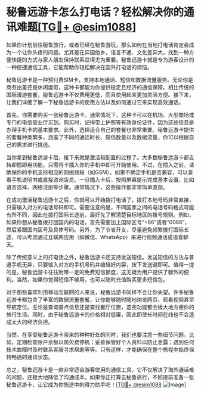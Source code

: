 # 秘鲁远游卡怎么打电话？轻松解决你的通讯难题[[TG💪+ @esim1088](https://t.me/s/esim1088)]

如果你计划前往秘鲁旅行，或者已经在秘鲁游玩，那么如何在当地打电话肯定会成为一个让你头疼的问题。尤其是在异国他乡，语言不通、文化差异大，找到一种方便快捷的方式与家人朋友保持联系显得尤为重要。秘鲁远游卡就是专为游客设计的一种便捷通信工具，它能帮助你轻松解决在国外打电话的烦恼。

秘鲁远游卡是一种预付费SIM卡，支持本地通话、短信和数据流量服务。无论你是商务出差还是休闲度假，这种卡都能为你提供稳定且经济的通信保障。相比传统的国际漫游套餐，秘鲁远游卡不仅费用更低，而且使用起来更加灵活方便。接下来，让我们详细了解一下秘鲁远游卡的使用方法以及如何通过它来实现高效通话。

首先，你需要购买一张秘鲁远游卡。通常情况下，这种卡可以在机场、大型商场或专门的电信营业厅买到。购买时，记得带上护照等有效身份证件，因为这些信息是办理手机卡的基本要求。此外，选择适合自己的套餐也非常重要。秘鲁远游卡提供的套餐种类繁多，涵盖了不同的通话时长、短信数量以及数据流量，你可以根据自己的需求进行挑选。

当你拿到秘鲁远游卡后，接下来就是激活和配置的过程了。大多数秘鲁远游卡都支持即插即用功能，只需将卡插入你的手机中即可开始使用。不过，在插入之前，请确保你的手机支持相应的网络频段（如GSM）。如果不确定手机是否兼容，可以查看手机说明书或直接咨询店员。一旦插入卡后，按照屏幕提示完成基本设置，比如语言选择、网络注册等步骤。通常情况下，这些操作都非常简单直观。

在成功激活秘鲁远游卡之后，你就可以开始拨打电话了。拨打本地号码非常直接，只需输入对方的电话号码即可。需要注意的是，不同国家之间的电话号码格式可能有所不同，因此在拨打国际长途前，最好先了解清楚目标地区的拨号规则。例如，如果你想从秘鲁拨打回国内的电话，首先需要加上国际区号“+86”或者“0086”，然后紧跟国内区号及具体号码。另外，为了节省开支，尽量避免频繁拨打国际长途，可以考虑通过互联网应用（如微信、WhatsApp）来进行视频通话或语音聊天。

除了传统意义上的打电话之外，秘鲁远游卡还支持发送短信。发送短信的方法与普通手机无异，只要输入对方的手机号码并编辑好内容，按下发送键即可。值得一提的是，秘鲁远游卡往往附带一定的免费短信额度，这无疑为用户提供了额外的便利。当然，如果你觉得短信不够用，也可以随时充值购买更多短信包。

对于那些喜欢利用移动互联网的人来说，秘鲁远游卡同样不会让你失望。许多秘鲁远游卡都包含了丰富的数据流量套餐，让你能够随时随地浏览网页、观看视频甚至导航定位。无论是查询景点信息还是查找餐厅位置，这些功能都会极大地方便你的旅行生活。同时，由于秘鲁远游卡的价格相对低廉，因此即使长时间在线也不会造成太大的经济负担。

当然，在享受秘鲁远游卡带来的种种好处的同时，我们也要注意一些细节问题。比如，定期检查账户余额以防欠费停机；妥善保管好个人资料以防止泄露；遇到任何技术故障时及时联系客服寻求帮助等等。只有这样，才能确保在整个旅程中始终保持畅通的通讯状态。

总之，秘鲁远游卡是一款非常适合游客使用的通信工具，它不仅解决了海外通话难的问题，还极大地降低了沟通成本。如果你正打算去秘鲁旅行，不妨提前准备一张秘鲁远游卡，让它成为你旅途中的得力助手吧！[[TG💪+ @esim1088](https://t.me/s/esim1088) ![Image](https://i.postimg.cc/4NQfJmqS/Snipaste-2025-05-13-00-14-12.png)]